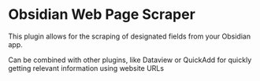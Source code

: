# Obsidian Web Page Scraper
This plugin allows for the scraping of designated fields from your Obsidian app.

Can be combined with other plugins, like Dataview or QuickAdd for quickly getting relevant information using website URLs
